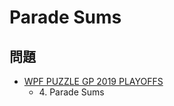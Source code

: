 # Parade Sums

## 問題
- [WPF PUZZLE GP 2019 PLAYOFFS](../questions/wpfpgp2019-po.md)
	- 4\. Parade Sums
